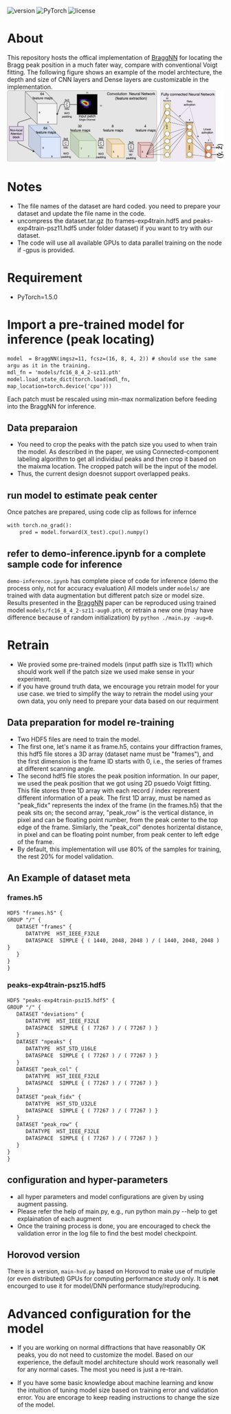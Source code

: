 ![version](https://img.shields.io/badge/Version-v1.0.0-blue.svg?style=plastic)
![PyTorch](https://img.shields.io/badge/PyTorch-v1.5.0-green.svg?style=plastic)
![license](https://img.shields.io/badge/license-CC_BY--NC-red.svg?style=plastic)
# About

This repository hosts the offical implementation of [BraggNN](https://arxiv.org/abs/2008.08198) for locating the Bragg peak position in a much fater way, compare with conventional Voigt fitting. The following figure shows an example of the model archtecture, the depth and size of CNN layers and Dense layers are customizable in the implementation.
![BraggNN model Architecture](img/BraggNN.png)

# Notes

* The file names of the dataset are hard coded. you need to prepare your dataset and update the file name in the code.
* uncompress the dataset.tar.gz (to frames-exp4train.hdf5 and peaks-exp4train-psz11.hdf5 under folder dataset) if you want to try with our dataset.
* The code will use all available GPUs to data parallel training on the node if -gpus is provided.

# Requirement 

* PyTorch=1.5.0

# Import a pre-trained model for inference (peak locating)
```
model  = BraggNN(imgsz=11, fcsz=(16, 8, 4, 2)) # should use the same argu as it in the training.
mdl_fn = 'models/fc16_8_4_2-sz11.pth'
model.load_state_dict(torch.load(mdl_fn, map_location=torch.device('cpu')))
```
Each patch must be rescaled using min-max normalization before feeding into the BraggNN for inference.

## Data preparaion 

* You need to crop the peaks with the patch size you used to when train the model. As described in the paper, we using Connected-component labeling algorithm to get all individaul peaks and then crop it based on the maixma location. The cropped patch will be the input of the model.
* Thus, the current design doesnot support overlapped peaks.

## run model to estimate peak center

Once patches are prepared, using code clip as follows for infernce
```
with torch.no_grad():
    pred = model.forward(X_test).cpu().numpy()  
```
## refer to demo-inference.ipynb for a complete sample code for inference 
`demo-inference.ipynb` has complete piece of code for inference (demo the process only, not for accuracy evaluation)
All models under `models/` are trained with data augmentation but different patch size or model size. 
Results presented in the [BraggNN](https://arxiv.org/abs/2008.08198) paper can be reproduced using trained model `models/fc16_8_4_2-sz11-aug0.pth`, or retrain a new one (may have difference because of random initialization) by `python ./main.py -aug=0`.

# Retrain

* We provied some pre-trained models (input patfh size is 11x11) which should work well if the patch size we used make sense in your experiment. 
* if you have ground truth data, we encourage you retrain model for your use case. we tried to simplify the way to retrain the model using your own data, you only need to prepare your data based on our requirment

## Data preparation for model re-training

* Two HDF5 files are need to train the model. 
* The first one, let's name it as frame.h5, contains your diffraction frames, this hdf5 file stores a 3D array (dataset name must be "frames"), and the first dimension is the frame ID starts with 0, i.e., the series of frames at different scanning angle. 
* The second hdf5 file stores the peak position information. In our paper, we used the peak position that we got using 2D psuedo Voigt fitting. This file stores three 1D array with each record / index represent different information of a peak. The first 1D array, must be named as "peak_fidx" represents the index of the frame (in the frames.h5) that the peak sits on; the second array, "peak_row" is the vertical distance, in pixel and can be floating point number, from the peak center to the top edge of the frame. Similarly, the "peak_col" denotes horizental distance, in pixel and can be floating point number, from peak center to left edge of the frame. 
* By default, this implementation will use 80% of the samples for training, the rest 20% for model validation.

## An Example of dataset meta
### frames.h5
```
HDF5 "frames.h5" {
GROUP "/" {
   DATASET "frames" {
      DATATYPE  H5T_IEEE_F32LE
      DATASPACE  SIMPLE { ( 1440, 2048, 2048 ) / ( 1440, 2048, 2048 ) }
   }
}
}
```

### peaks-exp4train-psz15.hdf5

```
HDF5 "peaks-exp4train-psz15.hdf5" {
GROUP "/" {
   DATASET "deviations" {
      DATATYPE  H5T_IEEE_F32LE
      DATASPACE  SIMPLE { ( 77267 ) / ( 77267 ) }
   }
   DATASET "npeaks" {
      DATATYPE  H5T_STD_U16LE
      DATASPACE  SIMPLE { ( 77267 ) / ( 77267 ) }
   }
   DATASET "peak_col" {
      DATATYPE  H5T_IEEE_F32LE
      DATASPACE  SIMPLE { ( 77267 ) / ( 77267 ) }
   }
   DATASET "peak_fidx" {
      DATATYPE  H5T_STD_U32LE
      DATASPACE  SIMPLE { ( 77267 ) / ( 77267 ) }
   }
   DATASET "peak_row" {
      DATATYPE  H5T_IEEE_F32LE
      DATASPACE  SIMPLE { ( 77267 ) / ( 77267 ) }
   }
}
}
```

## configuration and hyper-parameters

* all hyper parameters and model configurations are given by using augment passing. 
* Please refer the help of main.py, e.g., run python main.py --help to get explaination of each augment
* Once the training process is done, you are encouraged to check the validation error in the log file to find the best model checkpoint. 

## Horovod version
There is a version, `main-hvd.py` based on Horovod to make use of mutiple (or even distributed) GPUs for computing performance study only.
It is **not** encourged to use it for model/DNN performance study/reproducing.

# Advanced configuration for the model

* If you are working on normal diffractions that have reasonablly OK peaks, you do not need to customize the model. Based on our experience, the default model architecture should work reasonally well for any normal cases. The most you need is just a re-train. 

* If you have some basic knowledge about machine learning and know the intuition of tuning model size based on training error and validation error. You are encorage to keep reading instructions to change the size of the model.
